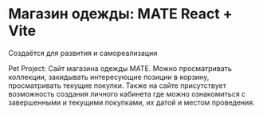 # Магазин одежды: MATE React + Vite

Создаётся для развития и самореализации

Pet Project: Сайт магазина одежды MATE. Можно просматривать коллекции, закидывать интересующие позиции в корзину, просматривать текущие покупки. Также на сайте присутствует возможность создания личного кабинета где можно ознакомиться с завершенными и текущими покупками, их датой и местом проведения.
